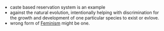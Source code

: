 - caste based reservation system is an example
- against the natural evolution, intentionally helping with discrimination for the growth and development of one particular species to exist or evlove. 
- wrong form of [Feminism]() might be one. 
